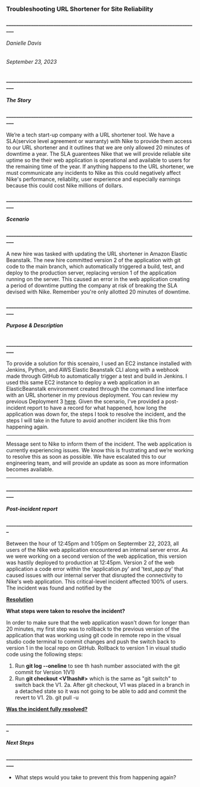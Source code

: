 ### **Troubleshooting URL Shortener for Site Reliability**
#### ______________________________________________________________________________
###### Danielle Davis
###### September 23, 2023

#### ______________________________________________________________________________
##### **The Story**
#### ______________________________________________________________________________
We’re a tech start-up company with a URL shortener tool. We have a SLA(service level agreement or warranty) with Nike to provide them access to our URL shortener and it outlines that we are only allowed 20 minutes of downtime a year. The SLA guarentees Nike that we will provide reliable site uptime so the their web application is operational and available to users for the remaining time of the year. If anything happens to the URL shortener, we must communicate any incidents to Nike as this could negatively affect Nike's performance, reliablity, user experience and especially earnings because this could cost Nike millions of dollars.

#### ______________________________________________________________________________
##### **Scenario**
#### ______________________________________________________________________________
A new hire was tasked with updating the URL shortener in Amazon Elastic Beanstalk. The new hire committed version 2 of the application with git code to the main branch, which automatically triggered a build, test, and deploy to the production server, replacing version 1 of the application running on the server. This caused an error in the web application creating a period of downtime putting the company at risk of breaking the SLA devised with Nike. Remember you're only allotted 20 minutes of downtime. 

#### ______________________________________________________________________________
###### **Purpose & Description**
#### ______________________________________________________________________________
To provide a solution for this scenairo, I used an EC2 instance installed with Jenkins, Python, and AWS Elastic Beanstalk CLI along with a webhook made through GitHub to automatically trigger a test and build in Jenkins. I used this same EC2 instance to deploy a web application in an ElasticBeanstalk environment created through the command line interface with an URL shortener in my previous deployment. You can review my previous Deployment 3 [here](https://github.com/DANNYDEE93/Deployment3).
Given the scenario, I've provided a post-incident report to have a record for what happened, how long the application was down for, the steps I took to resolve the incident, and the steps I will take in the future to avoid another incident like this from happening again. 



___________________________________________________________
Message sent to Nike to inform them of the incident. The web application  is currently experiencing issues. We know this is frustrating and we’re working to resolve this as soon as possible. We have escalated this to our engineering team, and will provide an update as soon as more information becomes available.
________________________________________________________________

#### ______________________________________________________________________________
##### **Post-incident report**
#### ____________________________________________________________________________

Between the hour of 12:45pm and 1:05pm on Septermber 22, 2023, all users of the Nike web application encountered an internal server error. As we were working on a second version of the web application, this version was hastily deployed to production at 12:45pm. Version 2 of the web application a code error within the 'application.py' and 'test_app.py' that caused issues with our internal server that disrupted the connectivity to Nike's web application.  This critical-level incident affected 100% of users.  The incident was found and notified by the

 <ins>**Resolution**</ins>
 
</ins> **What steps were taken to resolve the incident?** </ins>

In order to make sure that the web application wasn't down for longer than 20 minutes, my first step was to rollback to the previous version of the application that was working using git code in remote repo in the visual studio code terminal to commit changes and push the switch back to version 1 in the local repo on GitHub. Rollback to version 1 in visual studio code using the following steps:

1. Run **git log --oneline** to see th hash number associated with the git commit for Version 1(V1)
2. Run **git checkout <V1hash#>** which is the same as "git switch" to switch back the V1.
      2a. After git checkout, V1 was placed in a branch in a detached state so it was not going to be able to add and commit the revert to V1.
     2b. git pull -u 

<ins> **Was the incident fully resolved?** </ins>

#### ____________________________________________________________________________
##### **Next Steps**
#### ______________________________________________________________________________


- What steps would you take to prevent this from happening again?

  
